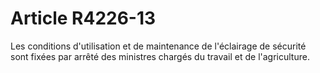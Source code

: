 # Article R4226-13

Les conditions d'utilisation et de maintenance de l'éclairage de sécurité sont fixées par arrêté des ministres chargés du travail et de l'agriculture.